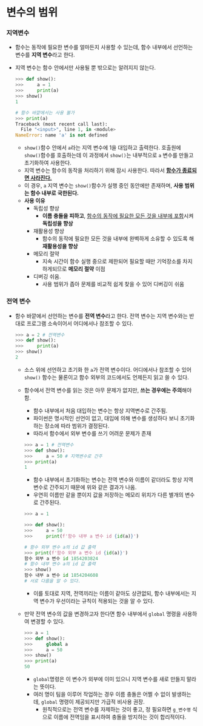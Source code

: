 # 변수의 범위

### 지역변수

* 함수는 동작에 필요한 변수를 얼마든지 사용할 수 있는데, 함수 내부에서 선언하는 변수를 **지역 변수**라고 한다.

* 지역 변수는 함수 안에서만 사용될 뿐 밖으로는 알려지지 않는다.

  ```python
  >>> def show():
  >>>     a = 1
  >>>     print(a)
  >>> show()
  1
  
  # 함수 바깥에서는 사용 불가
  >>> print(a)
  Traceback (most recent call last):
    File "<input>", line 1, in <module>
  NameError: name 'a' is not defined
  ```

  * `show()`함수 안에서 `a`라는 지역 변수에 1을 대입하고 출력한다. 호출원에 `show()`함수를 호출하는데 이 과정에서 `show()`는 내부적으로 `a` 변수를 만들고 초기화하여 사용한다. 
  * 지역 변수는 함수의 동작을 처리하기 위해 잠시 사용한다. 따라서 <u>**함수가 종료되면 사라진다.**</u>
  * 이 경우, `a` 지역 변수는 `show()`함수가 실행 중인 동안에만 존재하며, **사용 범위는 함수 내부로 국한된다.**
  * **사용 이유**
    * 독립성 향상
      * **이름 충돌을 피하고**, <u>함수의 동작에 필요한 모든 것을 내부에 포함</u>시켜 **독립성을 향상**
    * 재활용성 향상 
      * 함수의 동작에 필요한 모든 것을 내부에 완벽하게 소유할 수 있도록 해 **재활용성을 향상**
    * 메모리 절약
      * 지속 시간이 함수 실행 중으로 제한되어 필요할 때만 기억장소를 차지하게되므로 **메모리 절약** 이점
    * 디버깅 쉬움.
      * 사용 범위가 좁아 문제를 비교적 쉽게 찾을 수 있어 디버깅이 쉬움



### 전역 변수

* 함수 바깥에서 선언하는 변수를 **전역 변수**라고 한다. 전역 변수는 지역 변수와는 반대로 프로그램 소속이어서 어디에서나 참조할 수 있다.

  ```python
  >>> a = 2 # 전역변수
  >>> def show():
  >>>     print(a)
  >>> show()
  2
  ```

  * 소스 위에 선언하고 초기화 한 `a`가 전역 변수이다. 어디에서나 참조할 수 있어 `show()` 함수는 물론이고 함수 외부의 코드에서도 언제든지 읽고 쓸 수 있다. 

  * 함수에서 전역 변수를 읽는 것은 아무 문제가 없지만, **쓰는 경우에는 주의**해야 함.

    * 함수 내부에서 처음 대입하는 변수는 항상 지역변수로 간주됨.
    * 파이썬은 명시적인 선언이 없고, 대입에 의해 변수를 생성하다 보니 초기화하는 장소에 따라 범위가 결정된다. 
    * 따라서 함수에서 외부 변수를 쓰기 어려운 문제가 존재

    ```python
    >>> a = 1 # 전역변수
    >>> def show():
    >>>     a = 50 # 지역변수로 간주
    >>> print(a)
    1
    ```

    * 함수 내부에서 초기화하는 변수는 전역 변수와 이름이 같더라도 항상 지역 변수로 간주되기 때문에 위와 같은 결과가 나옴.
    * 우연히 이름만 같을 뿐이지 값을 저장하는 메모리 위치가 다른 별개의 변수로 간주된다.

    ```python
    >>> a = 1
    
    >>> def show():
    >>>     a = 50
    >>>     print(f'함수 내부 a 변수 id {id(a)}')    
    
    # 함수 외부 변수 a의 id 값 출력
    >>> print(f'함수 외부 a 변수 id {id(a)}')
    함수 외부 a 변수 id 1854203824
    # 함수 내부 변수 a의 id 값 출력
    >>> show()
    함수 내부 a 변수 id 1854204608
    # 서로 다름을 알 수 있다.
    ```

    * 이를 토대로 지역, 전역끼리는 이름이 같아도 상관없되, 함수 내부에서는 지역 변수가 우선이라는 규칙이 적용되는 것을 알 수 있다.

  * 만약 전역 변수의 값을 변경하고자 한다면 함수 내부에서 `global` 명령을 사용하여 변경할 수 있다.

    ```python
    >>> a = 1
    >>> def show():
    >>>     global a
    >>>     a = 50
    >>> show()
    >>> print(a)
    50
    ```

    * `global`명령은 이 변수가 외부에 이미 있으니 지역 변수를 새로 만들지 말라는 뜻이다. 
    * 여러 명이 팀을 이루어 작업하는 경우 이름 충돌은 어쩔 수 없이 발생하는데, `global` 명령이 제공되지만 가급적 비사용 권장.
      * 원칙적으로는 전역 변수를 자제하는 것이 좋고, 정 필요하면 `g_변수명` 식으로 이름에 전역임을 표시하여 충돌을 방지하는 것이 합리적이다.


